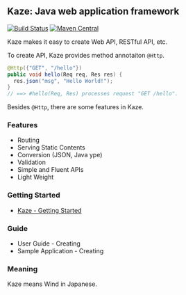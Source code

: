 ## Kaze: Java web application framework
[![Build Status](https://travis-ci.org/mamorum/kaze.svg?branch=master)](https://travis-ci.org/mamorum/kaze)
[![Maven Central](https://maven-badges.herokuapp.com/maven-central/com.github.mamorum/kaze/badge.svg)](https://maven-badges.herokuapp.com/maven-central/com.github.mamorum/kaze)

Kaze makes it easy to create Web API, RESTful API, etc. 

To create API, Kaze provides method annotaiton `@Http`. 

```java
@Http({"GET", "/hello"})
public void hello(Req req, Res res) {
  res.json("msg", "Hello World!");
}
// ==> #hello(Req, Res) processes request "GET /hello".
```

Besides `@Http`, there are some features in Kaze.


### Features
- Routing
- Serving Static Contents
- Conversion (JSON, Java ype)
- Validation
- Simple and Fluent APIs
- Light Weight


### Getting Started
- [Kaze - Getting Started](getting-started.md)


### Guide
- User Guide - Creating
- Sample Application - Creating


### Meaning
Kaze means Wind in Japanese.
